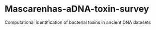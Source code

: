 # Mascarenhas-aDNA-toxin-survey
Computational identification of bacterial toxins in ancient DNA datasets
